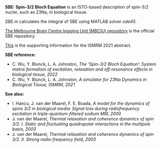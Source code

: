 
**SBE: Spin-3/2 Bloch Equation** is an ISTO-based description of spin-3/2 nuclei, such as 23Na, in biological tissue.

*SBE.m* calculates the integral of SBE using MATLAB solver *ode45*.

[The Melbourne Brain Centre Imaging Unit (MBCIU) repository](https://github.com/MBCIU/Sodium_spin_dynamics_simulation) is the official SBE repository. 

[This](https://github.com/chengchuanw/Sodium_spin_dynamics_simulation/blob/master/Supporting_Information_to%20_Sodium_Spin_Dynamics_ISMRM_2021_Abstract.pdf) is the supporting information for the ISMRM 2021 abstract.

**SBE reference:** 
* C. Wu, Y. Blunck, L. A. Johnston, *The ‘Spin-3/2 Bloch Equation’: System matrix formalism of excitation, relaxation and off-resonance effects in biological tissue, 2022*
* C. Wu, Y. Blunck, L. A. Johnston, *A simulator for 23Na Dynamics in Biological Tissue, ISMRM, 2021*

**See also:** 
* I. Hancu, J. van der Maarel, F. E. Boada, *A model for the dynamics of spins 3/2 in biological media: Signal loss during radiofrequency excitation in triple-quantum-filtered sodium MRI, 2000*
* J. van der Maarel, *Thermal relaxation and coherence dynamics of spin 3/2. I. Static and fluctuating quadrupolar interactions in the multipole basis, 2003*
* J. van der Maarel, *Thermal relaxation and coherence dynamics of spin 3/2. II. Strong radio-frequency field, 2003*
